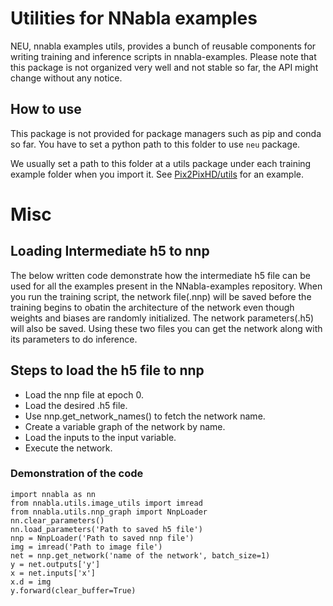 # Utilities for NNabla examples

NEU, nnabla examples utils, provides a bunch of reusable components for writing training and inference scripts in nnabla-examples. Please note that this package is not organized very well and not stable so far, the API might change without any notice.

## How to use

This package is not provided for package managers such as pip and conda so far. You have to set a python path to this folder to use `neu` package.

We usually set a path to this folder at a utils package under each training example folder when you import it. See [Pix2PixHD/utils](../GANs/pix2pixHD/utils/__init__.py) for an example.


# Misc
## Loading Intermediate h5 to nnp 
The below written code demonstrate how the intermediate h5 file can be used for all the examples present in the NNabla-examples repository. When you run the training script, the network file(.nnp) will be saved before the training begins to obatin the architecture of the network even though weights and biases are randomly initialized. The network parameters(.h5) will also be saved. Using these two files you can get the network along with its parameters to do inference.

## Steps to load the h5 file to nnp
* Load the nnp file at epoch 0.
* Load the desired .h5 file.
* Use nnp.get_network_names() to fetch the network name. 
* Create a variable graph of the network by name.
* Load the inputs to the input variable.
* Execute the network.


### Demonstration of the code 
```
import nnabla as nn
from nnabla.utils.image_utils import imread
from nnabla.utils.nnp_graph import NnpLoader
nn.clear_parameters()
nn.load_parameters('Path to saved h5 file')
nnp = NnpLoader('Path to saved nnp file')
img = imread('Path to image file')
net = nnp.get_network('name of the network', batch_size=1)
y = net.outputs['y']
x = net.inputs['x']
x.d = img
y.forward(clear_buffer=True)
```
